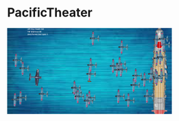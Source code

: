# PacificTheater
<img src="https://github.com/hchen5890/PacificTheater/blob/master/Screenshot5.png" height="200px">
